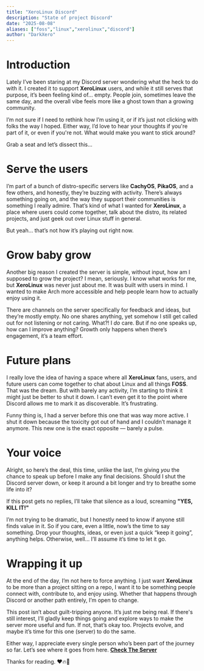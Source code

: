 ```yaml
---
title: "XeroLinux Discord"
description: "State of project Discord"
date: "2025-08-08"
aliases: ["foss","linux","xerolinux","discord"]
author: "DarkXero"
---
```


# Introduction

Lately I’ve been staring at my Discord server wondering what the heck to do with it. I created it to support **XeroLinux** users, and while it still serves that purpose, it’s been feeling kind of... empty. People join, sometimes leave the same day, and the overall vibe feels more like a ghost town than a growing community.

I’m not sure if I need to rethink how I’m using it, or if it’s just not clicking with folks the way I hoped. Either way, I’d love to hear your thoughts if you're part of it, or even if you're not. What would make you want to stick around?

Grab a seat and let’s dissect this…

# Serve the users

I’m part of a bunch of distro-specific servers like **CachyOS**, **PikaOS**, and a few others, and honestly, they’re buzzing with activity. There’s always something going on, and the way they support their communities is something I really admire. That’s kind of what I wanted for **XeroLinux**, a place where users could come together, talk about the distro, its related projects, and just geek out over Linux stuff in general.

But yeah... that’s not how it’s playing out right now.

# Grow baby grow

Another big reason I created the server is simple, without input, how am I supposed to grow the project? I mean, seriously. I know what works for me, but **XeroLinux** was never just about me. It was built with users in mind. I wanted to make Arch more accessible and help people learn how to actually enjoy using it.

There are channels on the server specifically for feedback and ideas, but they’re mostly empty. No one shares anything, yet somehow I still get called out for not listening or not caring. What?! I *do* care. But if no one speaks up, how can I improve anything? Growth only happens when there’s engagement, it’s a team effort.

# Future plans

I really love the idea of having a space where all **XeroLinux** fans, users, and future users can come together to chat about Linux and all things **FOSS**. That was the dream. But with barely any activity, I’m starting to think it might just be better to shut it down. I can’t even get it to the point where Discord allows me to mark it as discoverable. It’s frustrating.

Funny thing is, I had a server before this one that was way more active. I shut it down because the toxicity got out of hand and I couldn’t manage it anymore. This new one is the exact opposite — barely a pulse.

# Your voice

Alright, so here’s the deal, this time, unlike the last, I’m giving *you* the chance to speak up before I make any final decisions. Should I shut the Discord server down, or keep it around a bit longer and try to breathe some life into it?

If this post gets no replies, I’ll take that silence as a loud, screaming **"YES, KILL IT!"** 

I’m not trying to be dramatic, but I honestly need to know if anyone still finds value in it. So if you care, even a little, now’s the time to say something. Drop your thoughts, ideas, or even just a quick “keep it going”, anything helps. Otherwise, well… I’ll assume it’s time to let it go.

# Wrapping it up

At the end of the day, I’m not here to force anything. I just want **XeroLinux** to be more than a project sitting on a repo, I want it to be something people connect with, contribute to, and enjoy using. Whether that happens through Discord or another path entirely, I’m open to change.

This post isn’t about guilt-tripping anyone. It’s just me being real. If there's still interest, I’ll gladly keep things going and explore ways to make the server more useful and fun. If not, that’s okay too. Projects evolve, and maybe it’s time for this one (server) to do the same.

Either way, I appreciate every single person who’s been part of the journey so far. Let’s see where it goes from here. [**Check The Server**](https://discord.xerolinux.xyz)

Thanks for reading. ❤️🔥🙏
